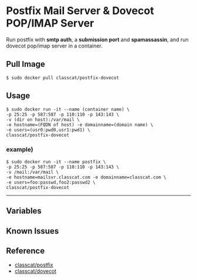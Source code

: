 # Postfix Mail Server & Dovecot POP/IMAP Server

Run postfix with **smtp auth**, a **submission port** and **spamassassin**,
and run dovecot pop/imap server in a container.

## Pull Image

    $ sudo docker pull classcat/postfix-dovecot

## Usage

    $ sudo docker run -it --name (container name) \  
    -p 25:25 -p 587:587 -p 110:110 -p 143:143 \  
    -v (dir on host):/var/mail \  
    -e hostname=(FQDN of host) -e domainname=(domain name) \  
    -e users=(usr0:pwd0,usr1:pwd1) \  
    classcat/postfix-dovecot

### example)  

    $ sudo docker run -it --name postfix \  
    -p 25:25 -p 587:587 -p 110:110 -p 143:143 \  
    -v /mail:/var/mail \  
    -e hostname=mailsvr.classcat.com -e domainname=classcat.com \  
    -e users=foo:passwd,foo2:passwd2 \  
    classcat/postfix-dovecot

---

## Variables

## Known Issues

## Reference

+ [classcat/postfix](http://registry.hub.docker.com/u/classcat/postfix/)
+ [classcat/dovecot](http://registry.hub.docker.com/u/classcat/dovecot/)
